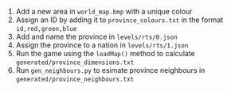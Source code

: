 1. Add a new area in `world_map.bmp` with a unique colour
2. Assign an ID by adding it to `province_colours.txt` in the format `id,red,green,blue`
3. Add and name the province in `levels/rts/0.json`
4. Assign the province to a nation in `levels/rts/1.json`
5. Run the game using the `loadMap()` method to calculate `generated/province_dimensions.txt`
6. Run `gen_neighbours.py` to esimate province neighbours in `generated/province_neighbours.txt`